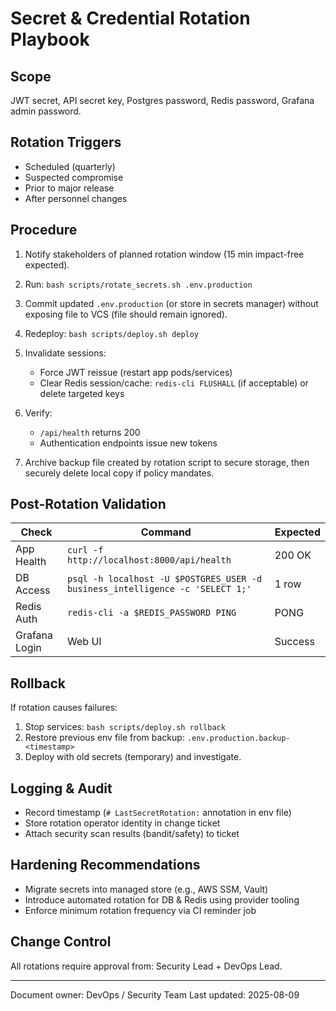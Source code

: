 # Secret & Credential Rotation Playbook

## Scope

JWT secret, API secret key, Postgres password, Redis password, Grafana admin password.

## Rotation Triggers

- Scheduled (quarterly)
- Suspected compromise
- Prior to major release
- After personnel changes

## Procedure

1. Notify stakeholders of planned rotation window (15 min impact-free expected).
2. Run: `bash scripts/rotate_secrets.sh .env.production`
3. Commit updated `.env.production` (or store in secrets manager) without exposing file to VCS (file should remain ignored).
4. Redeploy: `bash scripts/deploy.sh deploy`
5. Invalidate sessions:
   - Force JWT reissue (restart app pods/services)
   - Clear Redis session/cache: `redis-cli FLUSHALL` (if acceptable) or delete targeted keys

6. Verify:
   - `/api/health` returns 200
   - Authentication endpoints issue new tokens

7. Archive backup file created by rotation script to secure storage, then securely delete local copy if policy mandates.

## Post-Rotation Validation

|  Check | Command | Expected  |
| -------|---------|---------- |
|  App Health | `curl -f http://localhost:8000/api/health` | 200 OK  |
|  DB Access | `psql -h localhost -U $POSTGRES_USER -d business_intelligence -c 'SELECT 1;'` | 1 row  |
|  Redis Auth | `redis-cli -a $REDIS_PASSWORD PING` | PONG  |
|  Grafana Login | Web UI | Success  |

## Rollback

If rotation causes failures:

1. Stop services: `bash scripts/deploy.sh rollback`
2. Restore previous env file from backup: `.env.production.backup-<timestamp>`
3. Deploy with old secrets (temporary) and investigate.

## Logging & Audit

- Record timestamp (`# LastSecretRotation:` annotation in env file)
- Store rotation operator identity in change ticket
- Attach security scan results (bandit/safety) to ticket

## Hardening Recommendations

- Migrate secrets into managed store (e.g., AWS SSM, Vault)
- Introduce automated rotation for DB & Redis using provider tooling
- Enforce minimum rotation frequency via CI reminder job

## Change Control

All rotations require approval from: Security Lead + DevOps Lead.


---


Document owner: DevOps / Security Team
Last updated: 2025-08-09

